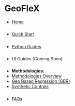 # GeoFleX

* [Home][home]

#####

* [Quick Start](/docs/quick_start.md)

#####

* [Python Guides](/docs/python_guides/01_experiment_design.md)

#####

* UI Guides (Coming Soon)

#####

* **Methodologies:**
* [Methodologies Overview](/docs/methodologies/01_overview.md)
* [Geo Based Regression (GBR)](/docs/methodologies/02_gbr.md)
* [Synthetic Controls](/docs/methodologies/03_synthetic_controls.md)

#####

* [FAQs](/docs/faqs.md)

[home]: /README.md
